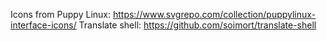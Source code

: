 Icons from Puppy Linux: https://www.svgrepo.com/collection/puppylinux-interface-icons/
Translate shell: https://github.com/soimort/translate-shell
